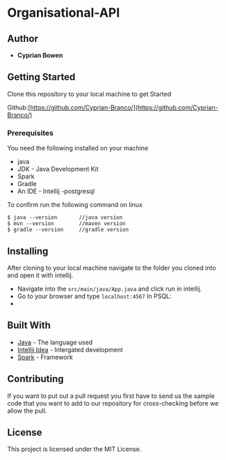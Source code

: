 # Organisational-API

## Author

* **Cyprian Bowen** 

## Getting Started

Clone this repository to your local machine to get Started

Github:[https://github.com/Cyprian-Branco/](https://github.com/Cyprian-Branco/)

### Prerequisites

You need the following installed on your machine
- java
- JDK - Java Development Kit
- Spark
- Gradle
- An IDE - Intellij
-postgresql



To confirm run the following command on linux
```
$ java --version       //java version
$ mvn --version        //maven version
$ gradle --version     //gradle version
```

## Installing

After cloning to your local machine navigate to the folder you cloned into and open it with intellij.
* Navigate into the ``` src/main/java/App.java ``` and click run in intellij.
* Go to your browser and type ``` localhost:4567 ```
In PSQL:
 *
## Built With

* [Java](https://www.java.com/) - The language used
* [Intellij Idea](https://www.jetbrains.com/idea/) - Intergated development
* [Spark]() - Framework


## Contributing
If you want to put out a pull request you first have to send us the sample code that you want to add to our repository for cross-checking before we allow the pull.

## License

This project is licensed under the MIT License. 
